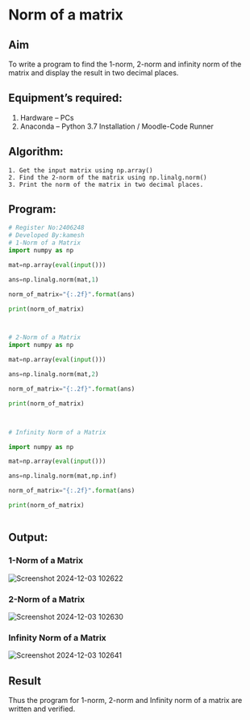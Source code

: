 # Norm of a matrix
## Aim
To write a program to find the 1-norm, 2-norm and infinity norm of the matrix and display the result in two decimal places.
## Equipment’s required:
1.	Hardware – PCs
2.	Anaconda – Python 3.7 Installation / Moodle-Code Runner
## Algorithm:
	1. Get the input matrix using np.array()   
    2. Find the 2-norm of the matrix using np.linalg.norm()
	3. Print the norm of the matrix in two decimal places.
## Program:
```Python
# Register No:2406248
# Developed By:kamesh
# 1-Norm of a Matrix
import numpy as np 

mat=np.array(eval(input()))

ans=np.linalg.norm(mat,1)

norm_of_matrix="{:.2f}".format(ans)

print(norm_of_matrix)



# 2-Norm of a Matrix
import numpy as np 

mat=np.array(eval(input()))

ans=np.linalg.norm(mat,2)

norm_of_matrix="{:.2f}".format(ans)

print(norm_of_matrix)



# Infinity Norm of a Matrix

import numpy as np 

mat=np.array(eval(input()))

ans=np.linalg.norm(mat,np.inf)

norm_of_matrix="{:.2f}".format(ans)

print(norm_of_matrix)



```
## Output:
### 1-Norm of a Matrix
![Screenshot 2024-12-03 102622](https://github.com/user-attachments/assets/73376ad9-806e-4bf6-936d-65d51a929b41)


### 2-Norm of a Matrix
![Screenshot 2024-12-03 102630](https://github.com/user-attachments/assets/a30f2c9e-3241-445a-b1cb-59a575c0b538)


### Infinity Norm of a Matrix
![Screenshot 2024-12-03 102641](https://github.com/user-attachments/assets/f69bbf13-c96a-45ee-b10e-dd6b00073ae6)


## Result
Thus the program for 1-norm, 2-norm and Infinity norm of a matrix are written and verified.
